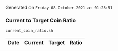 Generated on `Friday 08-October-2021 at 01:23:51`

### Current to Target Coin Ratio
`current_coin_ratio.sh`

Date|Current|Target|Ratio
---|---|---|---
